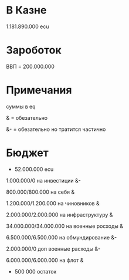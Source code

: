 # В Казне
1.181.890.000 ecu

# Зароботок
ВВП = 200.000.000

# Примечания
суммы в eq

& = обезательно

&- = обезательно но тратится частично

# Бюджет
- 52.000.000 ecu

1.000.000/0 на инвестиции &-

800.000/800.000 на себя &


1.200.000/1.200.000 на чиновников &

2.000.000/2.000.000 на инфраструктуру &


34.000.000/34.000.000 на военные росходы &


6.500.000/6.500.000 на обмундирование &-

2.000.000/0 доп военные расходы &-


6.000.000/6.000.000 на флот &

- 500 000 остаток